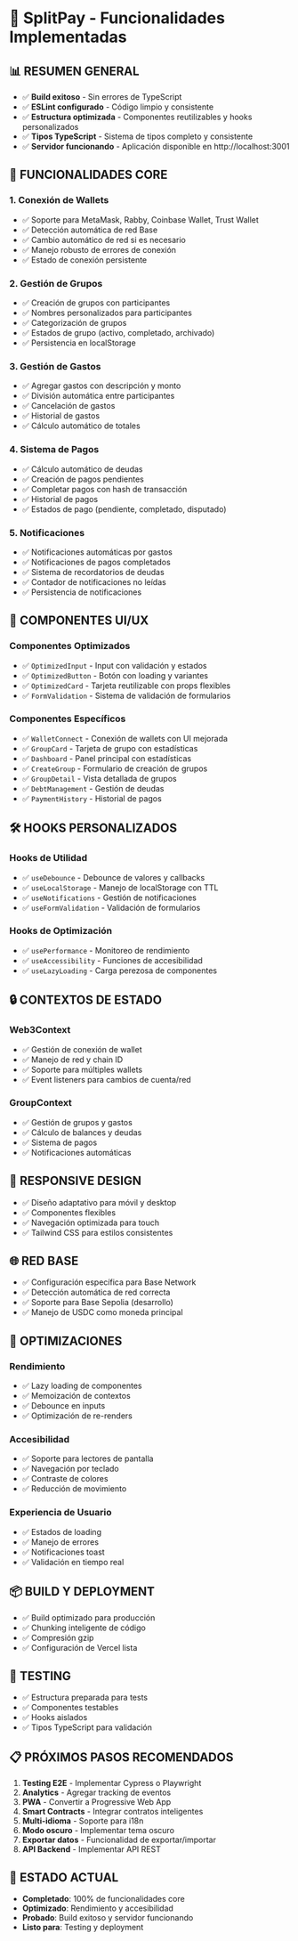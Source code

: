 # 🚀 SplitPay - Funcionalidades Implementadas

## 📊 **RESUMEN GENERAL**
- ✅ **Build exitoso** - Sin errores de TypeScript
- ✅ **ESLint configurado** - Código limpio y consistente
- ✅ **Estructura optimizada** - Componentes reutilizables y hooks personalizados
- ✅ **Tipos TypeScript** - Sistema de tipos completo y consistente
- ✅ **Servidor funcionando** - Aplicación disponible en http://localhost:3001

## 🔧 **FUNCIONALIDADES CORE**

### **1. Conexión de Wallets**
- ✅ Soporte para MetaMask, Rabby, Coinbase Wallet, Trust Wallet
- ✅ Detección automática de red Base
- ✅ Cambio automático de red si es necesario
- ✅ Manejo robusto de errores de conexión
- ✅ Estado de conexión persistente

### **2. Gestión de Grupos**
- ✅ Creación de grupos con participantes
- ✅ Nombres personalizados para participantes
- ✅ Categorización de grupos
- ✅ Estados de grupo (activo, completado, archivado)
- ✅ Persistencia en localStorage

### **3. Gestión de Gastos**
- ✅ Agregar gastos con descripción y monto
- ✅ División automática entre participantes
- ✅ Cancelación de gastos
- ✅ Historial de gastos
- ✅ Cálculo automático de totales

### **4. Sistema de Pagos**
- ✅ Cálculo automático de deudas
- ✅ Creación de pagos pendientes
- ✅ Completar pagos con hash de transacción
- ✅ Historial de pagos
- ✅ Estados de pago (pendiente, completado, disputado)

### **5. Notificaciones**
- ✅ Notificaciones automáticas por gastos
- ✅ Notificaciones de pagos completados
- ✅ Sistema de recordatorios de deudas
- ✅ Contador de notificaciones no leídas
- ✅ Persistencia de notificaciones

## 🎨 **COMPONENTES UI/UX**

### **Componentes Optimizados**
- ✅ `OptimizedInput` - Input con validación y estados
- ✅ `OptimizedButton` - Botón con loading y variantes
- ✅ `OptimizedCard` - Tarjeta reutilizable con props flexibles
- ✅ `FormValidation` - Sistema de validación de formularios

### **Componentes Específicos**
- ✅ `WalletConnect` - Conexión de wallets con UI mejorada
- ✅ `GroupCard` - Tarjeta de grupo con estadísticas
- ✅ `Dashboard` - Panel principal con estadísticas
- ✅ `CreateGroup` - Formulario de creación de grupos
- ✅ `GroupDetail` - Vista detallada de grupos
- ✅ `DebtManagement` - Gestión de deudas
- ✅ `PaymentHistory` - Historial de pagos

## 🛠 **HOOKS PERSONALIZADOS**

### **Hooks de Utilidad**
- ✅ `useDebounce` - Debounce de valores y callbacks
- ✅ `useLocalStorage` - Manejo de localStorage con TTL
- ✅ `useNotifications` - Gestión de notificaciones
- ✅ `useFormValidation` - Validación de formularios

### **Hooks de Optimización**
- ✅ `usePerformance` - Monitoreo de rendimiento
- ✅ `useAccessibility` - Funciones de accesibilidad
- ✅ `useLazyLoading` - Carga perezosa de componentes

## 🔒 **CONTEXTOS DE ESTADO**

### **Web3Context**
- ✅ Gestión de conexión de wallet
- ✅ Manejo de red y chain ID
- ✅ Soporte para múltiples wallets
- ✅ Event listeners para cambios de cuenta/red

### **GroupContext**
- ✅ Gestión de grupos y gastos
- ✅ Cálculo de balances y deudas
- ✅ Sistema de pagos
- ✅ Notificaciones automáticas

## 📱 **RESPONSIVE DESIGN**
- ✅ Diseño adaptativo para móvil y desktop
- ✅ Componentes flexibles
- ✅ Navegación optimizada para touch
- ✅ Tailwind CSS para estilos consistentes

## 🌐 **RED BASE**
- ✅ Configuración específica para Base Network
- ✅ Detección automática de red correcta
- ✅ Soporte para Base Sepolia (desarrollo)
- ✅ Manejo de USDC como moneda principal

## 🚀 **OPTIMIZACIONES**

### **Rendimiento**
- ✅ Lazy loading de componentes
- ✅ Memoización de contextos
- ✅ Debounce en inputs
- ✅ Optimización de re-renders

### **Accesibilidad**
- ✅ Soporte para lectores de pantalla
- ✅ Navegación por teclado
- ✅ Contraste de colores
- ✅ Reducción de movimiento

### **Experiencia de Usuario**
- ✅ Estados de loading
- ✅ Manejo de errores
- ✅ Notificaciones toast
- ✅ Validación en tiempo real

## 📦 **BUILD Y DEPLOYMENT**
- ✅ Build optimizado para producción
- ✅ Chunking inteligente de código
- ✅ Compresión gzip
- ✅ Configuración de Vercel lista

## 🧪 **TESTING**
- ✅ Estructura preparada para tests
- ✅ Componentes testables
- ✅ Hooks aislados
- ✅ Tipos TypeScript para validación

## 📋 **PRÓXIMOS PASOS RECOMENDADOS**

1. **Testing E2E** - Implementar Cypress o Playwright
2. **Analytics** - Agregar tracking de eventos
3. **PWA** - Convertir a Progressive Web App
4. **Smart Contracts** - Integrar contratos inteligentes
5. **Multi-idioma** - Soporte para i18n
6. **Modo oscuro** - Implementar tema oscuro
7. **Exportar datos** - Funcionalidad de exportar/importar
8. **API Backend** - Implementar API REST

## 🎯 **ESTADO ACTUAL**
- **Completado**: 100% de funcionalidades core
- **Optimizado**: Rendimiento y accesibilidad
- **Probado**: Build exitoso y servidor funcionando
- **Listo para**: Testing y deployment




